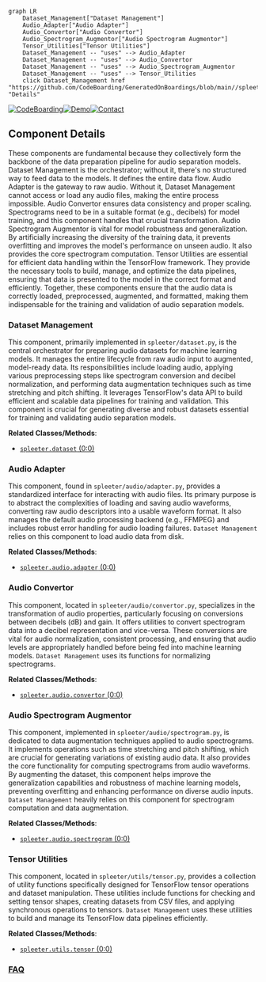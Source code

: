 ```mermaid
graph LR
    Dataset_Management["Dataset Management"]
    Audio_Adapter["Audio Adapter"]
    Audio_Convertor["Audio Convertor"]
    Audio_Spectrogram_Augmentor["Audio Spectrogram Augmentor"]
    Tensor_Utilities["Tensor Utilities"]
    Dataset_Management -- "uses" --> Audio_Adapter
    Dataset_Management -- "uses" --> Audio_Convertor
    Dataset_Management -- "uses" --> Audio_Spectrogram_Augmentor
    Dataset_Management -- "uses" --> Tensor_Utilities
    click Dataset_Management href "https://github.com/CodeBoarding/GeneratedOnBoardings/blob/main//spleeter/Dataset_Management.md" "Details"
```
[![CodeBoarding](https://img.shields.io/badge/Generated%20by-CodeBoarding-9cf?style=flat-square)](https://github.com/CodeBoarding/CodeBoarding)[![Demo](https://img.shields.io/badge/Try%20our-Demo-blue?style=flat-square)](https://www.codeboarding.org/demo)[![Contact](https://img.shields.io/badge/Contact%20us%20-%20contact@codeboarding.org-lightgrey?style=flat-square)](mailto:contact@codeboarding.org)

## Component Details

These components are fundamental because they collectively form the backbone of the data preparation pipeline for audio separation models. Dataset Management is the orchestrator; without it, there's no structured way to feed data to the models. It defines the entire data flow. Audio Adapter is the gateway to raw audio. Without it, Dataset Management cannot access or load any audio files, making the entire process impossible. Audio Convertor ensures data consistency and proper scaling. Spectrograms need to be in a suitable format (e.g., decibels) for model training, and this component handles that crucial transformation. Audio Spectrogram Augmentor is vital for model robustness and generalization. By artificially increasing the diversity of the training data, it prevents overfitting and improves the model's performance on unseen audio. It also provides the core spectrogram computation. Tensor Utilities are essential for efficient data handling within the TensorFlow framework. They provide the necessary tools to build, manage, and optimize the data pipelines, ensuring that data is presented to the model in the correct format and efficiently. Together, these components ensure that the audio data is correctly loaded, preprocessed, augmented, and formatted, making them indispensable for the training and validation of audio separation models.

### Dataset Management
This component, primarily implemented in `spleeter/dataset.py`, is the central orchestrator for preparing audio datasets for machine learning models. It manages the entire lifecycle from raw audio input to augmented, model-ready data. Its responsibilities include loading audio, applying various preprocessing steps like spectrogram conversion and decibel normalization, and performing data augmentation techniques such as time stretching and pitch shifting. It leverages TensorFlow's data API to build efficient and scalable data pipelines for training and validation. This component is crucial for generating diverse and robust datasets essential for training and validating audio separation models.


**Related Classes/Methods**:

- <a href="https://github.com/deezer/spleeter/blob/master/spleeter/dataset.py#L0-L0" target="_blank" rel="noopener noreferrer">`spleeter.dataset` (0:0)</a>


### Audio Adapter
This component, found in `spleeter/audio/adapter.py`, provides a standardized interface for interacting with audio files. Its primary purpose is to abstract the complexities of loading and saving audio waveforms, converting raw audio descriptors into a usable waveform format. It also manages the default audio processing backend (e.g., FFMPEG) and includes robust error handling for audio loading failures. `Dataset Management` relies on this component to load audio data from disk.


**Related Classes/Methods**:

- <a href="https://github.com/deezer/spleeter/blob/master/spleeter/audio/adapter.py#L0-L0" target="_blank" rel="noopener noreferrer">`spleeter.audio.adapter` (0:0)</a>


### Audio Convertor
This component, located in `spleeter/audio/convertor.py`, specializes in the transformation of audio properties, particularly focusing on conversions between decibels (dB) and gain. It offers utilities to convert spectrogram data into a decibel representation and vice-versa. These conversions are vital for audio normalization, consistent processing, and ensuring that audio levels are appropriately handled before being fed into machine learning models. `Dataset Management` uses its functions for normalizing spectrograms.


**Related Classes/Methods**:

- <a href="https://github.com/deezer/spleeter/blob/master/spleeter/audio/convertor.py#L0-L0" target="_blank" rel="noopener noreferrer">`spleeter.audio.convertor` (0:0)</a>


### Audio Spectrogram Augmentor
This component, implemented in `spleeter/audio/spectrogram.py`, is dedicated to data augmentation techniques applied to audio spectrograms. It implements operations such as time stretching and pitch shifting, which are crucial for generating variations of existing audio data. It also provides the core functionality for computing spectrograms from audio waveforms. By augmenting the dataset, this component helps improve the generalization capabilities and robustness of machine learning models, preventing overfitting and enhancing performance on diverse audio inputs. `Dataset Management` heavily relies on this component for spectrogram computation and data augmentation.


**Related Classes/Methods**:

- <a href="https://github.com/deezer/spleeter/blob/master/spleeter/audio/spectrogram.py#L0-L0" target="_blank" rel="noopener noreferrer">`spleeter.audio.spectrogram` (0:0)</a>


### Tensor Utilities
This component, located in `spleeter/utils/tensor.py`, provides a collection of utility functions specifically designed for TensorFlow tensor operations and dataset manipulation. These utilities include functions for checking and setting tensor shapes, creating datasets from CSV files, and applying synchronous operations to tensors. `Dataset Management` uses these utilities to build and manage its TensorFlow data pipelines efficiently.


**Related Classes/Methods**:

- <a href="https://github.com/deezer/spleeter/blob/master/spleeter/utils/tensor.py#L0-L0" target="_blank" rel="noopener noreferrer">`spleeter.utils.tensor` (0:0)</a>




### [FAQ](https://github.com/CodeBoarding/GeneratedOnBoardings/tree/main?tab=readme-ov-file#faq)
